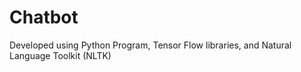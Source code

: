 # Chatbot
Developed using Python Program, Tensor Flow libraries, and Natural Language Toolkit (NLTK)

